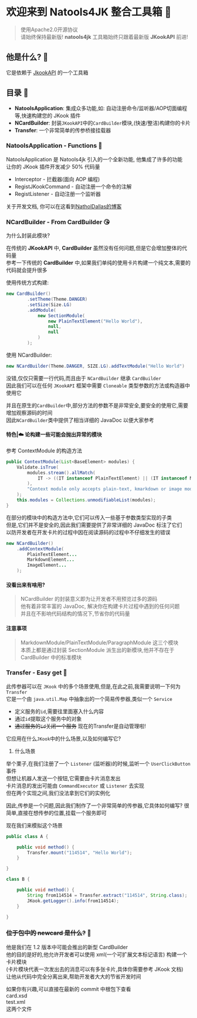 # 欢迎来到 Natools4JK 整合工具箱 📄

> 使用Apache2.0开源协议  
> 请始终保持最新版! **natools4jk** 工具箱始终只跟着最新版 **JKookAPI** 前进!

## 他是什么? 🤡

它是依赖于 [JkookAPI](https://github.com/SNWCreations/JKook) 的一个工具箱

## 目录 🍚

- **NatoolsApplication**: 集成众多功能,如: 自动注册命令/监听器/AOP切面编程等,快速构建您的 JKook 插件
- **NCardBuilder**: 封装`JKookAPI`中的`CardBuilder`模块,(快速/整洁)构建你的卡片
- **Transfer**: 一个非常简单的传参桥接挂载器

### NatoolsApplication - Functions 🤣

NatoolsApplication 是 Natools4jk 引入的一个全新功能, 他集成了许多的功能  
让你的 JKook 插件开发减少 50% 代码量

- Interceptor - 拦截器(面向 AOP 编程)
- RegistJKookCommand - 自动注册一个命令的注解
- RegistListener - 自动注册一个监听器

关于开发文档, 你可以在这看到[NatholDallas的博客](https://natholdallas.github.io)

### NCardBuilder - From CardBuilder 😘

为什么封装此模块?

在传统的 **JKookAPI** 中, **CardBuilder** 虽然没有任何问题,但是它会增加整体的代码量  
参考一下传统的 **CardBuilder** 中,如果我们单纯的使用卡片构建一个纯文本,需要的代码就会提升很多

使用传统方式构建:

```java
new CardBuilder()
        .setTheme(Theme.DANGER)
        .setSize(Size.LG)
        .addModule(
            new SectionModule(
                new PlainTextElement("Hello World"),
                null,
                null
            )
        );
```

使用 NCardBuilder:

```java
new NCardBuilder(Theme.DANGER, SIZE.LG).addTextModule("Hello World")
```

没错,仅仅只需要一行代码,而且由于 `NCardBuilder` 继承 `CardBuilder`  
因此我们可以在任何 `JKookAPI` 框架中需要 `Cloneable` 类型参数的方法或构造器中使用它

并且在原生的`CardBuilder`中,部分方法的参数不是非常安全,要安全的使用它,需要增加观察源码的时间  
因此`NCardBuilder`类中提供了相当详细的 JavaDoc 以便大家参考

#### 特色|☁️ 论构建一些可能会抛出异常的模块

参考 ContextModule 的构造方法

```java
public ContextModule(List<BaseElement> modules) {
    Validate.isTrue(
        modules.stream().allMatch(
            IT -> ((IT instanceof PlainTextElement) || (IT instanceof MarkdownElement) || (IT instanceof ImageElement))
        ),
        "Context module only accepts plain-text, kmarkdown or image modules."
    );
    this.modules = Collections.unmodifiableList(modules);
}
```

在部分的模块中的构造方法中,它们可以传入一些基于参数类型实现的子类  
但是,它们并不是安全的,因此我们需要提供了非常详细的 JavaDoc 标注了它们  
以防开发者在开发卡片的过程中因在阅读源码的过程中不仔细发生的错误

```java
new NCardBuilder()
    .addContextModule(
        PlainTextElement...
        MarkdownElement...
        ImageElement...
    );
```

#### 没看出来有啥用?

> NCardBuilder 的封装意义即为让开发者不用预览过多的源码  
> 他有着非常丰富的 JavaDoc, 解决你在构建卡片过程中遇到的任何问题  
> 并且在不影响代码结构的情况下,节省你的代码量

#### 注意事项

> MarkdownModule/PlainTextModule/ParagraphModule 这三个模块  
> 本质上都是通过封装 SectionModule 派生出的新模块,他并不存在于 CardBuilder 中的标准模块

### Transfer - Easy get 🥰

此传参器可以在 `JKook` 中的多个场景使用,但是,在此之前,我需要说明一下何为 `Transfer`  
它是一个由 `java.util.Map` 中抽象出的一个简易传参器,类似一个 `Service`

- 定义服务的`id`,需要往里面塞入什么内容
- 通过`id`提取这个服务中的对象
- ~~通过服务的`id`关闭一个服务~~ 现在的Transfer是自动管理啦!

它应用在什么`JKook`中的什么场景,以及如何编写它?

1. 什么场景

举个栗子,在我们注册了一个 `Listener` (监听器)的时候,监听一个 `UserClickButton` 事件  
但想让机器人发送一个按钮,它需要由卡片消息发出  
卡片消息的发出可能由 `CommandExecutor` 或 `Listener` 去实现  
但在两个实现之间,我们没法拿到它们的实例化

因此,传参是一个问题,因此我们制作了一个非常简单的传参器,它具体如何编写?
很简单,直接在想传参的位置,挂载一个服务即可

现在我们来模拟这个场景

```java
public class A {

    public void method() {
        Transfer.mount("114514", "Hello World");
    }

}

class B {

    public void method() {
        String from114514 = Transfer.extract("114514", String.class);
        JKook.getLogger().info(from114514);
    }

}
```

### ~~位于包中的 newcard 是什么?~~ 🫠

他是我们在 1.2 版本中可能会推出的新型 CardBuilder  
他的目的是好的,他允许开发者可以使用 xml(一个可扩展文本标记语言) 构建一个卡片模块  
(卡片模块代表一次发出去的消息可以有多张卡片,具体你需要参考 JKook 文档)  
让他从代码中完全分离出来,帮助开发者大大的节省开发时间

如果你有兴趣,可以直接在最新的 commit 中根包下查看  
card.xsd  
test.xml  
这两个文件
